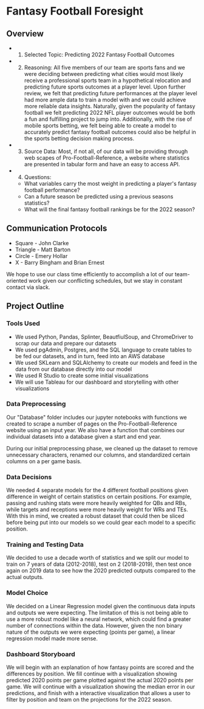 # Fantasy Football Foresight
## Overview
- 1. Selected Topic: Predicting 2022 Fantasy Football Outcomes
- 2. Reasoning: All five members of our team are sports fans and we were deciding between predicting what cities would most likely receive a professional sports team in a hypothetical relocation and predicting future sports outcomes at a player level. Upon further review, we felt that predicting future performances at the player level had more ample data to train a model with and we could achieve more reliable data insights. Naturally, given the popularity of fantasy football we felt predicting 2022 NFL player outcomes would be both a fun and fulfilling project to jump into. Additionally, with the rise of mobile sports betting, we felt being able to create a model to accurately predict fantasy football outcomes could also be helpful in the sports betting decision making process. 
- 3. Source Data: Most, if not all, of our data will be providing through web scapes of Pro-Football-Reference, a website where statistics are presented in tabular form and have an easy to access API. 
- 4. Questions:
    - What variables carry the most weight in predicting a player's fantasy football performance?
    - Can a future season be predicted using a previous seasons statistics?
    - What will the final fantasy football rankings be for the 2022 season?

## Communication Protocols
- Square - John Clarke
- Triangle - Matt Barton
- Circle - Emery Hollar
- X - Barry Bingham and Brian Ernest

We hope to use our class time efficiently to accomplish a lot of our team-oriented work given our conflicting schedules, but we stay in constant contact via slack.

## Project Outline
### Tools Used
- We used Python, Pandas, Splinter, BeautfiulSoup, and ChromeDriver to scrap our data and prepare our datasets
- We used pgAdmin, Postgres, and the SQL language to create tables to be fed our datasets, and in turn, feed into an AWS database
- We used SKLearn and SQLAlchemy to create our models and feed in the data from our database directly into our model
- We used R Studio to create some initial visualizations
- We will use Tableau for our dashboard and storytelling with other visualizations

### Data Preprocessing
Our "Database" folder includes our jupyter notebooks with functions we created to scrape a number of pages on the Pro-Football-Reference website using an input year. We also have a function that combines our individual datasets into a database given a start and end year. 

During our initial preprocessing phase, we cleaned up the dataset to remove unnecessary characters, renamed our columns, and standardized certain columns on a per game basis. 

### Data Decisions
We needed 4 separate models for the 4 different football positions given difference in weight of certain statistics on certain positions. For example, passing and rushing stats were more heavily weighted for QBs and RBs, while targets and receptions were more heavily weight for WRs and TEs. With this in mind, we created a robust dataset that could then be sliced before being put into our models so we could gear each model to a specific position. 

### Training and Testing Data
We decided to use a decade worth of statistics and we split our model to train on 7 years of data (2012-2018), test on 2 (2018-2019), then test once again on 2019 data to see how the 2020 predicted outputs compared to the actual outputs. 

### Model Choice
We decided on a Linear Regression model given the continuous data inputs and outputs we were expecting. The limitation of this is not being able to use a more robust model like a neural network, which could find a greater number of connections within the data. However, given the non binary nature of the outputs we were expecting (points per game), a linear regression model made more sense.

### Dashboard Storyboard
We will begin with an explanation of how fantasy points are scored and the differences by position. We fill continue with a visualization showing predicted 2020 points per game plotted against the actual 2020 points per game. We will continue with a visualization showing the median error in our predictions, and finish with a interactive visualization that allows a user to filter by position and team on the projections for the 2022 season. 